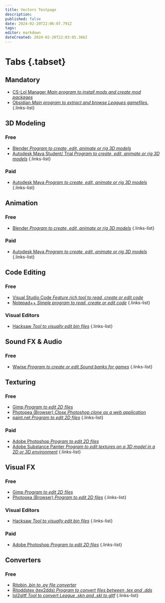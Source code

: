 ```yaml
---
title: Vectors Testpage
description: 
published: false
date: 2024-02-20T22:06:07.791Z
tags: 
editor: markdown
dateCreated: 2024-02-20T22:03:05.366Z
---
```


# Tabs {.tabset}
## Mandatory

-   [CS-Lol Manager *Main program to install mods and create mod packages*](/core-guides/tools/cslolmanager)
-   [Obsidian *Main program to extract and browse Leagues gamefiles.*](/core-guides/tools/obsidian)
{.links-list}

## 3D Modeling

### Free

-   [Blender *Program to create, edit, animate or rig 3D models*](/core-guides/tools/blender)
-   [Autodesk Maya Student/ Trial *Program to create, edit, animate or rig 3D models*](/core-guides/tools/maya)
{.links-list}



### Paid

-   [Autodesk Maya *Program to create, edit, animate or rig 3D models*](/core-guides/tools/maya)
{.links-list}


## Animation

### Free

- [Blender *Program to create, edit, animate or rig 3D models*](/core-guides/tools/blender)
{.links-list}



### Paid

-   [Autodesk Maya *Program to create, edit, animate or rig 3D models*](/core-guides/tools/maya)
{.links-list}

## Code Editing

### Free

- [Visual Studio Code *Feature rich tool to read, create or edit code*](/core-guides/tools/visual-studio)
- [Notepad++ *Simple program to read, create or edit code*](/core-guides/tools/notepadplusplus)
{.links-list}

### Visual Editors

- [Hacksaw *Tool to visually edit bin files*](/core-guides/tools/hacksaw)
{.links-list}

## Sound FX & Audio
### Free

-   [Wwise *Program to create or edit Sound banks for games*](/core-guides/tools/wwise)
{.links-list}

## Texturing
### Free

-   [Gimp *Program to edit 2D files*](/core-guides/tools/gimp)
-   [Photopea (Browser) *Close Photoshop clone as a web application*](https://www.photopea.com/)
-   [paint.net *Program to edit 2D files*](/core-guides/tools/paint-net)
{.links-list}
### Paid

-   [Adobe Photoshop *Program to edit 2D files*](/core-guides/tools/adobe/photoshop)
-   [Adobe Substance Painter *Program to edit textures on a 3D model in a 2D or 3D environment*](/core-guides/tools/adobe/substance-painter)
{.links-list}

## Visual FX
### Free

-   [Gimp *Program to edit 2D files*](/core-guides/tools/gimp)
-   [Photopea (Browser) *Program to edit 2D files*](https://www.photopea.com/)
{.links-list}
### Visual Editors

- [Hacksaw *Tool to visually edit bin files*](/core-guides/tools/hacksaw)
{.links-list}
### Paid

-  [Adobe Photoshop *Program to edit 2D files*](/core-guides/tools/adobe/photoshop)
{.links-list}
## Converters
### Free

- [Ritobin *.bin to .py file converter*](/core-guides/tools/rito-bin)
- [Ritoddstex (tex2dds) *Program to convert files between .tex and .dds*](/core-guides/tools/ritoddstex)
- [lol2gltf *Tool to convert League .skn and .skl to gltf*](/core-guides/tools/lol2gltf)
{.links-list}